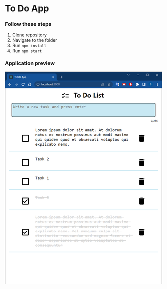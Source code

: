 <h1>To Do App</h1>

<h3>Follow these steps</h3>
<ol>
  <li>Clone repository</li>
  <li>Navigate to the folder</li>
  <li>Run <code>npm install</code></li>
  <li>Run <code>npm start</code></li>
</ol>

<h3>Application preview</h3>

![preview](public/preview.png)
